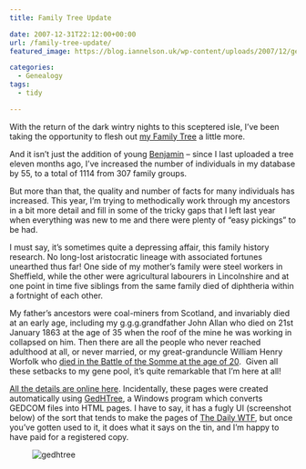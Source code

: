 ```yaml
---
title: Family Tree Update

date: 2007-12-31T22:12:00+00:00
url: /family-tree-update/
featured_image: https://blog.iannelson.uk/wp-content/uploads/2007/12/gedhtree_2-1.png

categories:
  - Genealogy
tags:
  - tidy

---
```

With the return of the dark wintry nights to this sceptered isle, I&#8217;ve been taking the opportunity to flesh out [my Family Tree][1] a little more.

And it isn&#8217;t just the addition of young [Benjamin][2] &#8211; since I last uploaded a tree eleven months ago, I&#8217;ve increased the number of individuals in my database by 55, to a total of 1114 from 307 family groups.

But more than that, the quality and number of facts for many individuals has increased. This year, I&#8217;m trying to methodically work through my ancestors in a bit more detail and fill in some of the tricky gaps that I left last year when everything was new to me and there were plenty of &#8220;easy pickings&#8221; to be had.

I must say, it&#8217;s sometimes quite a depressing affair, this family history research. No long-lost aristocratic lineage with associated fortunes unearthed thus far! One side of my mother&#8217;s family were steel workers in Sheffield, while the other were agricultural labourers in Lincolnshire and at one point in time five siblings from the same family died of diphtheria within a fortnight of each other.

My father&#8217;s ancestors were coal-miners from Scotland, and invariably died at an early age, including my g.g.g.grandfather John Allan who died on 21st January 1863 at the age of 35 when the roof of the mine he was working in collapsed on him. Then there are all the people who never reached adulthood at all, or never married, or my great-granduncle William Henry Worfolk who [died in the Battle of the Somme at the age of 20][3].  Given all these setbacks to my gene pool, it&#8217;s quite remarkable that I&#8217;m here at all!

[All the details are online here][1]. Incidentally, these pages were created automatically using [GedHTree][4], a Windows program which converts GEDCOM files into HTML pages. I have to say, it has a fugly UI (screenshot below) of the sort that tends to make the pages of [The Daily WTF][5], but once you&#8217;ve gotten used to it, it does what it says on the tin, and I&#8217;m happy to have paid for a registered copy.<figure class="kg-card kg-image-card">

<img decoding="async" src="https://blog.iannelson.uk/wp-content/uploads/2023/08/gedhtree_2.png" class="kg-image" alt="gedhtree" loading="lazy" /> </figure>

 [1]: https://familytree.iannelson.uk
 [2]: https://blog.iannelson.uk/benjamin-george-nelson/
 [3]: http://www.cwgc.org/search/certificate.aspx?casualty=75262
 [4]: http://www.gedhtree.com/
 [5]: http://thedailywtf.com/